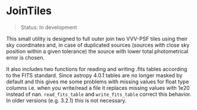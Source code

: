 JoinTiles
=========

> Status: In development 

This small utility is designed to full outer join two VVV-PSF tiles using their sky coordinates
and, in case of duplicated sources  (sources with close sky position within a given tolerance)
the source with lower total photometrical error is chosen.

It also includes two functions for reading and writing .fits tables according to the FITS standard.
Since astropy 4.0.1 tables are no longer masked by default and this gives me some problems with
missing values for float type columns i.e. when you write/read a file it replaces missing values
with 1e20 instead of nan. `read_fits_table` and `write_fits_table` correct this behavior.
In older versions (e.g. 3.2.1) this is not necessary.
